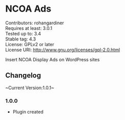 # NCOA Ads
Contributors: rohangardiner  
Requires at least: 3.0.1  
Tested up to: 3.4  
Stable tag: 4.3  
License: GPLv2 or later  
License URI: http://www.gnu.org/licenses/gpl-2.0.html

Insert NCOA Display Ads on WordPress sites

## Changelog

~Current Version:1.0.1~

### 1.0.0
* Plugin created